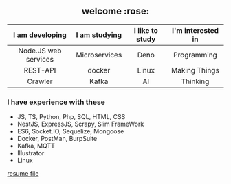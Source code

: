 <h2 align="center">welcome :rose:</h2>

<table align="center" style="text-align: center">
  <thead>
  <tr>
  <th>I am developing</th>
  <th>I am studying</th>
  <th>I like to study</th>
  <th>I'm interested in</th>
  </tr>
 </thead>
  
  <tbody>
  <tr>
  <td align="center">Node.JS web services</td>
  <td align="center">Microservices</td>
  <td align="center">Deno</td>
  <td align="center">Programming</td>
  </tr>

  <tr>
  <td align="center">REST-API</td>
  <td align="center">docker</td>
  <td align="center">Linux</td>
  <td align="center">Making Things</td>
  </tr>

  <tr>
  <td align="center">Crawler</td>
  <td align="center">Kafka</td>
  <td align="center">AI</td>
  <td align="center">Thinking</td>
  </tr>
  </tbody>
</table>

### I have experience with these
- JS, TS, Python, Php, SQL, HTML, CSS
- NestJS, ExpressJS, Scrapy, Slim FrameWork
- ES6, Socket.IO, Sequelize, Mongoose
- Docker, PostMan, BurpSuite
- Kafka, MQTT
- Illustrator
- Linux

<a href="https://mostafaghanbari9176.github.io/resume/"> resume file </a>
